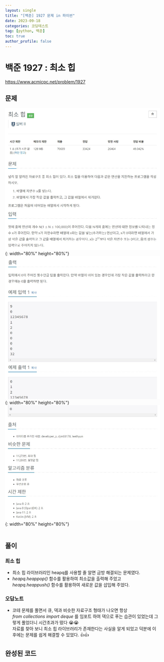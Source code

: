 ```yaml
---
layout: single
title: "[백준] 1927 문제 in 파이썬"
date: 2023-09-18
categories: 코딩테스트
tag: [python, 백준]
toc: true
author_profile: false
---
```


# 백준 1927 : 최소 힙

<a href="https://www.acmicpc.net/problem/1927">https://www.acmicpc.net/problem/1927</a>

## 문제

![1](/images/baekjoon/0918/1927/1.jpg){: width="80%" height="80%"}
![2](/images/baekjoon/0918/1927/2.jpg){: width="80%" height="80%"}
![3](/images/baekjoon/0918/1927/3.jpg){: width="80%" height="80%"}
<br><br>

## 풀이

### 최소 힙

- 최소 힙 라이브러리인 heapq를 사용할 줄 알면 금방 해결되는 문제였다.
- _heapq.heappop()_ 함수를 활용하여 최소값을 출력해 주었고<br>
  _heapq.heappush()_ 함수를 활용하여 새로운 값을 삽입해 주었다.

### 오답노트

- 코테 문제를 풀면서 큐, 덱과 비슷한 자료구조 형태가 나오면 항상<br>
  _from collections import deque_ 를 임포트 하여 덱으로 푸는 습관이 있었는데 그렇게 풀었더니 시간초과가 떴다 😭😭<br>
  자료를 찾아 보니 최소 힙 라이브러리가 존재한다는 사실을 알게 되었고 덕분에 이후에는 문제를 쉽게 해결할 수 있었다. 👍👍

## 완성된 코드

<script src="https://gist.github.com/BEANyyy/ec4390fd20fe943629a4f54963f759ea.js"></script>
